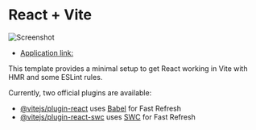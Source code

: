 # React + Vite

![Screenshot](https://adm.tools/uploads/ufm_images/0000/0075/3688/nFi8uF6kX2.jpg)

- [Application link:](https://app-test.artem.monster)

This template provides a minimal setup to get React working in Vite with HMR and some ESLint rules.

Currently, two official plugins are available:

- [@vitejs/plugin-react](https://github.com/vitejs/vite-plugin-react/blob/main/packages/plugin-react/README.md) uses [Babel](https://babeljs.io/) for Fast Refresh
- [@vitejs/plugin-react-swc](https://github.com/vitejs/vite-plugin-react-swc) uses [SWC](https://swc.rs/) for Fast Refresh
